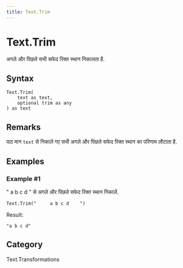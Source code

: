 ```yaml
---
title: Text.Trim
---
```


# Text.Trim


अगले और पिछले सभी सफेद रिक्त स्थान निकालता है.


## Syntax

```powerquery
Text.Trim(
    text as text,
    optional trim as any
) as text
```


## Remarks

पाठ मान <code>text</code> से निकाले गए सभी अगले और पिछले सफेद रिक्त स्थान का परिणाम लौटाता है.


## Examples

### Example #1 
&#34;     a b c d    &#34; से अगले और पिछले सफेद रिक्त स्थान निकालें.
```powerquery
Text.Trim("     a b c d    ")
```

Result: 
```powerquery
"a b c d"
```




## Category
Text.Transformations
